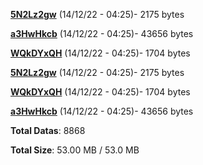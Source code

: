 [**5N2Lz2gw**](/data/5N2Lz2gw.txt) (14/12/22 - 04:25)- 2175 bytes

[**a3HwHkcb**](/data/a3HwHkcb.txt) (14/12/22 - 04:25)- 43656 bytes

[**WQkDYxQH**](/data/WQkDYxQH.txt) (14/12/22 - 04:25)- 1704 bytes

[**5N2Lz2gw**](/data/5N2Lz2gw.txt) (14/12/22 - 04:25)- 2175 bytes

[**WQkDYxQH**](/data/WQkDYxQH.txt) (14/12/22 - 04:25)- 1704 bytes

[**a3HwHkcb**](/data/a3HwHkcb.txt) (14/12/22 - 04:25)- 43656 bytes

**Total Datas**: 8868

**Total Size**: 53.00 MB / 53.0 MB